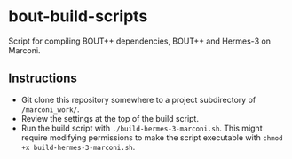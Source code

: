 # bout-build-scripts

Script for compiling BOUT++ dependencies, BOUT++ and Hermes-3 on Marconi.

## Instructions

- Git clone this repository somewhere to a project subdirectory of `/marconi_work/`.
- Review the settings at the top of the build script.
- Run the build script with `./build-hermes-3-marconi.sh`. This might require modifying permissions to make the script executable with `chmod +x build-hermes-3-marconi.sh`.
